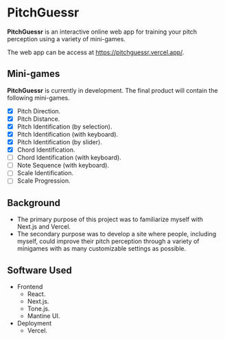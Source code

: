 # PitchGuessr

**PitchGuessr** is an interactive online web app for training your pitch perception using a variety of mini-games.

The web app can be access at https://pitchguessr.vercel.app/.

## Mini-games
**PitchGuessr** is currently in development. The final product will contain the following mini-games.
 - [x] Pitch Direction.
 - [x] Pitch Distance.
 - [x] Pitch Identification (by selection).
 - [x] Pitch Identification (with keyboard).
 - [x] Pitch Identification (by slider).
 - [x] Chord Identification.
 - [ ] Chord Identification (with keyboard).
 - [ ] Note Sequence (with keyboard).
 - [ ] Scale Identification.
 - [ ] Scale Progression.

## Background
- The primary purpose of this project was to familiarize myself with Next.js and Vercel. 
- The secondary purpose was to develop a site where people, including myself, could improve their pitch perception through a variety of minigames with as many customizable settings as possible.

## Software Used
- Frontend
  - React.
  - Next.js.
  - Tone.js.
  - Mantine UI.
- Deployment
  - Vercel.